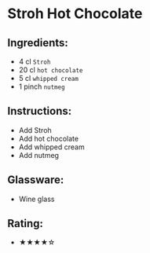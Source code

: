 # Stroh Hot Chocolate

## Ingredients:
- 4 cl `Stroh`
- 20 cl `hot chocolate`
- 5 cl `whipped cream`
- 1 pinch `nutmeg`

## Instructions:
- Add Stroh
- Add hot chocolate
- Add whipped cream
- Add nutmeg

## Glassware:
- Wine glass

## Rating:
- ★★★★☆
